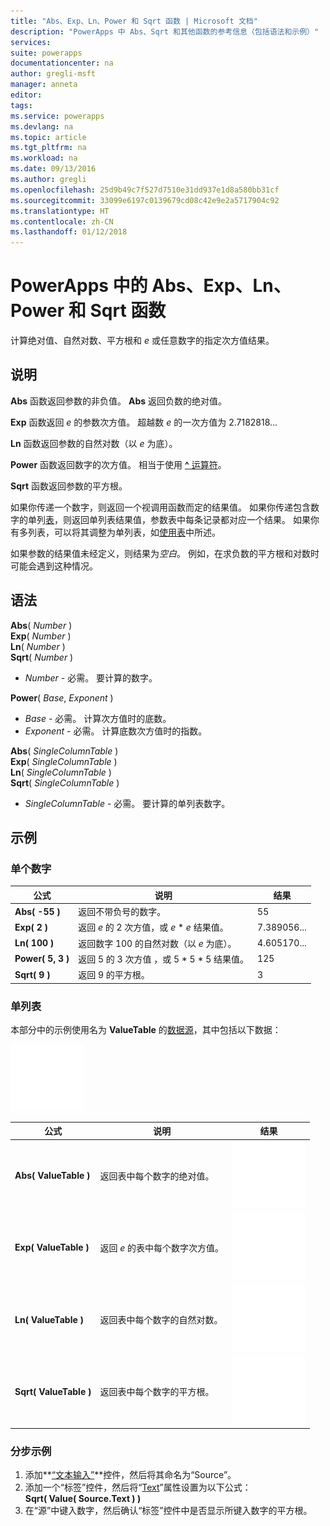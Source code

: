 ```yaml
---
title: "Abs、Exp、Ln、Power 和 Sqrt 函数 | Microsoft 文档"
description: "PowerApps 中 Abs、Sqrt 和其他函数的参考信息（包括语法和示例）"
services: 
suite: powerapps
documentationcenter: na
author: gregli-msft
manager: anneta
editor: 
tags: 
ms.service: powerapps
ms.devlang: na
ms.topic: article
ms.tgt_pltfrm: na
ms.workload: na
ms.date: 09/13/2016
ms.author: gregli
ms.openlocfilehash: 25d9b49c7f527d7510e31dd937e1d8a580bb31cf
ms.sourcegitcommit: 33099e6197c0139679cd08c42e9e2a5717904c92
ms.translationtype: HT
ms.contentlocale: zh-CN
ms.lasthandoff: 01/12/2018
---
```

# <a name="abs-exp-ln-power-and-sqrt-functions-in-powerapps"></a>PowerApps 中的 Abs、Exp、Ln、Power 和 Sqrt 函数
计算绝对值、自然对数、平方根和 *e* 或任意数字的指定次方值结果。

## <a name="description"></a>说明
**Abs** 函数返回参数的非负值。 **Abs** 返回负数的绝对值。

**Exp** 函数返回 *e* 的参数次方值。  超越数 *e* 的一次方值为 2.7182818...

**Ln** 函数返回参数的自然对数（以 *e* 为底）。

**Power** 函数返回数字的次方值。  相当于使用 [**^** 运算符](operators.md)。

**Sqrt** 函数返回参数的平方根。

如果你传递一个数字，则返回一个视调用函数而定的结果值。  如果你传递包含数字的单列[表](../working-with-tables.md)，则返回单列表结果值，参数表中每条记录都对应一个结果。 如果你有多列表，可以将其调整为单列表，如[使用表](../working-with-tables.md)中所述。  

如果参数的结果值未经定义，则结果为*空白*。  例如，在求负数的平方根和对数时可能会遇到这种情况。

## <a name="syntax"></a>语法
**Abs**( *Number* )<br>**Exp**( *Number* )<br>**Ln**( *Number* )<br>**Sqrt**( *Number* )

* *Number* - 必需。 要计算的数字。

**Power**( *Base*, *Exponent* )

* *Base* - 必需。 计算次方值时的底数。
* *Exponent* - 必需。 计算底数次方值时的指数。

**Abs**( *SingleColumnTable* )<br>**Exp**( *SingleColumnTable* )<br>**Ln**( *SingleColumnTable* )<br>**Sqrt**( *SingleColumnTable* )

* *SingleColumnTable* - 必需。 要计算的单列表数字。

## <a name="examples"></a>示例
### <a name="single-number"></a>单个数字
| 公式 | 说明 | 结果 |
| --- | --- | --- |
| **Abs( -55 )** |返回不带负号的数字。 |55 |
| **Exp( 2 )** |返回 *e* 的 2 次方值，或 *e* \* *e* 结果值。 |7.389056... |
| **Ln( 100 )** |返回数字 100 的自然对数（以 *e* 为底）。 |4.605170... |
| **Power( 5, 3 )** |返回 5 的 3 次方值 ，或 5 \* 5 \* 5 结果值。 |125 |
| **Sqrt( 9 )** |返回 9 的平方根。 |3 |

### <a name="single-column-table"></a>单列表
本部分中的示例使用名为 **ValueTable** 的[数据源](../working-with-data-sources.md)，其中包括以下数据：

![](media/function-numericals/values.png)

| 公式 | 说明 | 结果 |
| --- | --- | --- |
| **Abs(&nbsp;ValueTable&nbsp;)** |返回表中每个数字的绝对值。 |<style> img { max-width: none } </style> ![](media/function-numericals/values-abs.png) |
| **Exp(&nbsp;ValueTable&nbsp;)** |返回 *e* 的表中每个数字次方值。 |<style> img { max-width: none } </style> ![](media/function-numericals/values-exp.png) |
| **Ln(&nbsp;ValueTable&nbsp;)** |返回表中每个数字的自然对数。 |<style> img { max-width: none } </style> ![](media/function-numericals/values-ln.png) |
| **Sqrt(&nbsp;ValueTable&nbsp;)** |返回表中每个数字的平方根。 |![](media/function-numericals/values-sqrt.png) |

### <a name="step-by-step-example"></a>分步示例
1. 添加**[“文本输入”](../controls/control-text-input.md)**控件，然后将其命名为“Source”。
2. 添加一个“标签”控件，然后将“[Text](../controls/properties-core.md)”属性设置为以下公式：
   <br>
   **Sqrt( Value( Source.Text ) )**
3. 在“源”中键入数字，然后确认“标签”控件中是否显示所键入数字的平方根。

